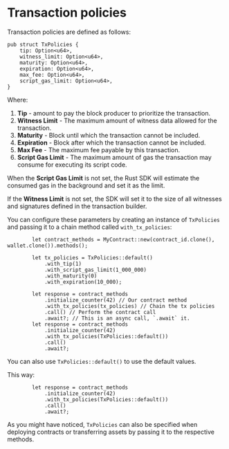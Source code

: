 # Transaction policies

<!-- This section should explain what tx policies are and how to configure them -->
<!-- tx_policies:example:start -->
Transaction policies are defined as follows:

```rust,ignore
pub struct TxPolicies {
    tip: Option<u64>,
    witness_limit: Option<u64>,
    maturity: Option<u64>,
    expiration: Option<u64>,
    max_fee: Option<u64>,
    script_gas_limit: Option<u64>,
}
```

Where:

1. **Tip** - amount to pay the block producer to prioritize the transaction.
2. **Witness Limit** - The maximum amount of witness data allowed for the transaction.
3. **Maturity** - Block until which the transaction cannot be included.
4. **Expiration** - Block after which the transaction cannot be included.
5. **Max Fee** - The maximum fee payable by this transaction.
6. **Script Gas Limit** - The maximum amount of gas the transaction may consume for executing its script code.

When the **Script Gas Limit** is not set, the Rust SDK will estimate the consumed gas in the background and set it as the limit.

If the **Witness Limit** is not set, the SDK will set it to the size of all witnesses and signatures defined in the transaction builder.

You can configure these parameters by creating an instance of `TxPolicies` and passing it to a chain method called `with_tx_policies`:
<!-- tx_policies:example:end-->

```rust,ignore
        let contract_methods = MyContract::new(contract_id.clone(), wallet.clone()).methods();

        let tx_policies = TxPolicies::default()
            .with_tip(1)
            .with_script_gas_limit(1_000_000)
            .with_maturity(0)
            .with_expiration(10_000);

        let response = contract_methods
            .initialize_counter(42) // Our contract method
            .with_tx_policies(tx_policies) // Chain the tx policies
            .call() // Perform the contract call
            .await?; // This is an async call, `.await` it.
        let response = contract_methods
            .initialize_counter(42)
            .with_tx_policies(TxPolicies::default())
            .call()
            .await?;
```

<!-- This section should explain how to use the default tx policy -->
<!-- tx_policies_default:example:start -->
You can also use `TxPolicies::default()` to use the default values.
<!-- tx_policies_default:example:end -->

This way:

```rust,ignore
        let response = contract_methods
            .initialize_counter(42)
            .with_tx_policies(TxPolicies::default())
            .call()
            .await?;
```

As you might have noticed, `TxPolicies` can also be specified when deploying contracts or transferring assets by passing it to the respective methods.
